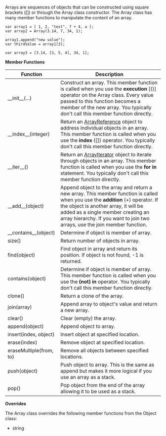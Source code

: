 Arrays are sequences of objects that can be constructed using square
brackets ([]) or through the Array class constructor. The Array class has
many member functions to manipulate the content of an array.

    var array1 = [ 1, 2, "test", 7 + 4, a ];
    var array2 = Array(3.14, 7, 34, 1);

	array1.append("new value");
	var thirdValue = array1[3];

	var array3 = [3.14, [3, 5, 4], 34, 1];

**Member Functions**

| Function | Description |
| ------ | ----------- |
| \_\_init__(...) | Construct an array. This member function is called when you use the **execution** [()] operator on the Array class. Every value passed to this function becomes a member of the new array. You typically don't call this member function directly. |
| \_\_index__(integer) | Return an [ArrayReference](ArrayReference.md) object to address individual objects in an array. This member function is called when you use the **index** ([]) operator. You typically don't call this member function directly. |
| \_\_iter__() | Return an [ArrayIterator](ArrayIterator.md) object to iterate through objects in an array. This member function is called when you use the **for in** statement. You typically don't call this member function directly. |
| \_\_add__(object) | Append object to the array and return a new array. This member function is called when you use the **addition** (+) operator. If the object is another array, it will be added as a single member creating an array hierarchy. If you want to join two arrays, use the join member function. |
| \_\_contains__(object) | Determine if object is member of array. |
| size() | Return number of objects in array. |
| find(object) | Find object in array and return its position. If object is not found, -1 is returned. |
| contains(object) | Determine if object is member of array. This member function is called when you use the **(not) in** operator. You typically don't call this member function directly. |
| clone() | Return a clone of the array. |
| join(array) | Append array to object's value and return a new array. |
| clear() | Clear (empty) the array. |
| append(object) | Append object to array. |
| insert(index, object) | Insert object at specified location. |
| erase(index) | Remove object at specified location. |
| eraseMultiple(from, to) | Remove all objects between specified locations. |
| push(object) | Push object to array. This is the same as append but makes it more logical if you use an array as a stack. |
| pop() | Pop object from the end of the array allowing it to be used as a stack. |

**Overrides**

The Array class overrides the following member functions from the Object class:

* string
